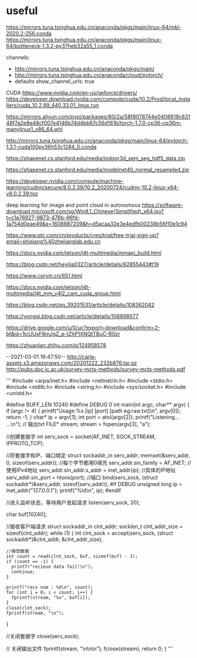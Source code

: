 # useful
https://mirrors.tuna.tsinghua.edu.cn/anaconda/pkgs/main/linux-64/mkl-2020.2-256.conda
https://mirrors.tuna.tsinghua.edu.cn/anaconda/pkgs/main/linux-64/bottleneck-1.3.2-py37heb32a55_1.conda

channels:
  - http://mirrors.tuna.tsinghua.edu.cn/anaconda/pkgs/main/
  - http://mirrors.tuna.tsinghua.edu.cn/anaconda/cloud/pytorch/
  - defaults
show_channel_urls: true

CUDA
https://www.nvidia.com/en-us/geforce/drivers/
https://developer.download.nvidia.com/compute/cuda/10.2/Prod/local_installers/cuda_10.2.89_440.33.01_linux.run



https://mirrors.aliyun.com/pypi/packages/80/2a/58f8078744e0408619c63148f7a2e8e48cf007e4146b74d4bb67c56d161b/torch-1.7.0-cp36-cp36m-manylinux1_x86_64.whl 

http://mirrors.tuna.tsinghua.edu.cn/anaconda/pkgs/main/linux-64/pytorch-1.3.1-cuda100py36h53c1284_0.conda

https://shapenet.cs.stanford.edu/media/indoor3d_sem_seg_hdf5_data.zip

https://shapenet.cs.stanford.edu/media/modelnet40_normal_resampled.zip

https://developer.nvidia.com/compute/machine-learning/cudnn/secure/8.0.2.39/10.2_20200724/cudnn-10.2-linux-x64-v8.0.2.39.tgz


deep learning for image and point cloud  in autonomous
https://software-download.microsoft.com/sg/Win8.1_Chinese(Simplified)_x64.iso?t=c1a76927-9873-476b-96fd-1a754d0eae49&e=1608887209&h=d5acaa32e3e4edfb00238b56f10e1c94

https://www.ptc.com/cn/products/creo/trial/free-trial-sign-up?email=shiqiang%40zhejianglab.edu.cn


https://docs.nvidia.com/jetson/l4t-multimedia/mmapi_build.html


https://blog.csdn.net/heyijia0327/article/details/82855443#t19

https://www.corvin.cn/651.html

https://docs.nvidia.com/jetson/l4t-multimedia/l4t_mm_v4l2_cam_cuda_group.html


https://blog.csdn.net/qq_39201531/article/details/108362042


https://yongqi.blog.csdn.net/article/details/108898577


https://drive.google.com/u/0/uc?export=download&confirm=2-bt&id=1lcUUxF8mJgZ_e-tZhP1XNQtTBuC-R0zr


https://zhuanlan.zhihu.com/p/124958578


--2021-03-01 16:47:50--  http://carla-assets.s3.amazonaws.com/20201222_232b876.tar.gz
http://pubs.doc.ic.ac.uk/survey-mcts-methods/survey-mcts-methods.pdf



'''
#include <arpa/inet.h>
#include <netinet/in.h>
#include <stdio.h>
#include <stdlib.h>
#include <string.h>
#include <sys/socket.h>
#include <unistd.h>

#define BUFF_LEN 10240
#define DEBUG 0
int main(int argc, char** argv) {
  if (argc != 4) {
    printf("Usage:%s [ip] [port] [path eg:raw.txt]\n", argv[0]);
    return -1;
  }
  char* ip = argv[1];
  int port = atoi(argv[2]);
  printf("Listening... ...\n");
  // 输出txt
  FILE* stream;
  stream = fopen(argv[3], "a");

  //创建套接字
  int serv_sock = socket(AF_INET, SOCK_STREAM, IPPROTO_TCP);

  //将套接字和IP、端口绑定
  struct sockaddr_in serv_addr;
  memset(&serv_addr, 0, sizeof(serv_addr));   //每个字节都用0填充
  serv_addr.sin_family = AF_INET;             //使用IPv4地址
  serv_addr.sin_addr.s_addr = inet_addr(ip);  //具体的IP地址
  serv_addr.sin_port = htons(port);           //端口
  bind(serv_sock, (struct sockaddr*)&serv_addr, sizeof(serv_addr));
#if DEBUG
  unsigned long ip = inet_addr("127.0.0.1");
  printf("%ld\n", ip);
#endif
  
  //进入监听状态，等待用户发起请求
  listen(serv_sock, 20);
  
  char buf[10240];

  //接收客户端请求
  struct sockaddr_in clnt_addr;
  socklen_t clnt_addr_size = sizeof(clnt_addr);
  while (1) {
    int clnt_sock =
        accept(serv_sock, (struct sockaddr*)&clnt_addr, &clnt_addr_size);
    

    //接受数据
    int count = read(clnt_sock, buf, sizeof(buf) - 1);
    if (count == -1) {
      printf("recieve data fail!\n");
      continue;
    }

    printf("recv num : %d\n", count);
    for (int i = 0; i < count; i++) {
      fprintf(stream, "%x", buf[i]);
    }
    close(clnt_sock);
    fprintf(stream, "\n");
  }

  //关闭套接字
  close(serv_sock);

  // 关闭输出文件
  fprintf(stream, "\n\n\n");
  fclose(stream);
  return 0;
}
'''
